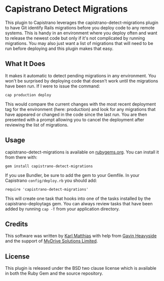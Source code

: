 Capistrano Detect Migrations
============================
This plugin to Capistrano leverages the capistrano-detect-migrations plugin
to have Git identify Rails migrations before you deploy code to any
remote systems. This is handy in an environment where you deploy
often and want to release the newest code but only if it's not
complicated by running migrations. You may also just want a list
of migrations that will need to be run before deploying and this
plugin makes that easy.

What It Does
------------
It makes it automatic to detect pending migrations in any environment.
You won't be surprised by deploying code that doesn't work until
the migrations have been run.  If I were to issue the command:

`cap production deploy`

This would compare the current changes with the most recent deployment
tag for the environment (here: production) and look for any migrations
that have appeared or changed in the code since the last run. You
are then presented with a prompt allowing you to cancel the deployment
after reviewing the list of migrations.

Usage
-----
capistrano-detect-migrations is available on
[rubygems.org](https://rubygems.org/gems/capistrano-detect-migrations).
You can install it from there with:

`gem install capistrano-detect-migrations`

If you use Bundler, be sure to add the gem to your Gemfile.
In your Capistrano `config/deploy.rb` you should add:

`require 'capistrano-detect-migrations'`

This will create one task that hooks into one of the tasks installed
by the capistrano-deploytags gem. You can always review tasks that
have been added by running `cap -T` from your application directory.

Credits
-------
This software was written by [Karl Matthias](https://github.com/relistan)
with help from [Gavin Heavyside](https://github.com/hgavin) and the
support of [MyDrive Solutions Limited](http://mydrivesolutions.com).

License
-------
This plugin is released under the BSD two clause license which is
available in both the Ruby Gem and the source repository.
